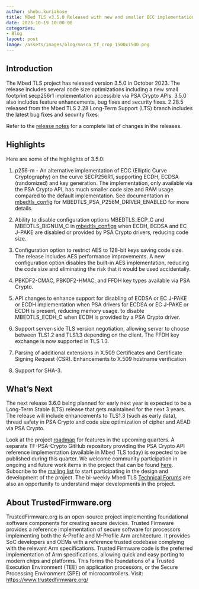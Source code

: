 ```yaml
---
author: shebu.kuriakose
title: MBed TLS v3.5.0 Released with new and smaller ECC implementation! 
date: 2023-10-19 10:00:00
categories:
- Blog
layout: post
image: /assets/images/blog/musca_tf_crop_1500x1500.png
---
```


Introduction
------------
The Mbed TLS project has released version 3.5.0 in October 2023. The release includes several code size optimizations including a new small footprint secp256r1 implementation accessible via PSA Crypto APIs. 3.5.0 also includes feature enhancements, bug fixes and security fixes. 2.28.5 released from the Mbed TLS 2.28 Long-Term Support (LTS) branch includes the latest bug fixes and security fixes.

Refer to the [release notes](https://github.com/Mbed-TLS/mbedtls/releases/tag/mbedtls-3.5.0) for a complete list of changes in the releases. 

Highlights
-----------
Here are some of the highlights of 3.5.0:
1.	p256-m - An alternative implementation of ECC (Elliptic Curve Cryptography) on the curve SECP256R1, supporting ECDH, ECDSA (randomized) and key generation. The implementation, only available via the PSA Crypto API, has much smaller code size and RAM usage compared to the default implementation. See documentation in [mbedtls_config]( https://github.com/Mbed-TLS/mbedtls/blob/development/include/mbedtls/mbedtls_config.h) for MBEDTLS_PSA_P256M_DRIVER_ENABLED for more details. 

2.	Ability to disable configuration options MBEDTLS_ECP_C and MBEDTLS_BIGNUM_C in [mbedtls_configs](https://github.com/Mbed-TLS/mbedtls/blob/development/include/mbedtls/mbedtls_config.h) when ECDH, ECDSA and EC J-PAKE are disabled or provided by PSA Crypto drivers, reducing code size.

3.	Configuration option to restrict AES to 128-bit keys saving code size. The release includes AES performance improvements. A new configuration option disables the built-in AES implementation, reducing the code size and eliminating the risk that it would be used accidentally.

4.	PBKDF2-CMAC, PBKDF2-HMAC, and FFDH key types available via PSA Crypto.  

5.	API changes to enhance support for disabling of ECDSA or EC J-PAKE or ECDH implementation when PSA drivers for ECDSA or EC J-PAKE or ECDH is present, reducing memory usage. to disable MBEDTLS_ECDH_C when ECDH is provided by a PSA Crypto driver.

6.	Support server-side TLS version negotiation, allowing server to choose between TLS1.2 and TLS1.3 depending on the client. The FFDH key exchange is now supported in TLS 1.3.

7.	Parsing of additional extensions in X.509 Certificates and Certificate Signing Request (CSR). Enhancements to X.509 hostname verification

8.	Support for SHA-3.

What’s Next
-----------
The next release 3.6.0 being planned for early next year is expected to be a Long-Term Stable (LTS) release that gets maintained for the next 3 years. The release will include enhancements to TLS1.3 (such as early data), thread safety in PSA Crypto and code size optimization of cipher and AEAD via PSA Crypto. 

Look at the project [roadmap](https://mbed-tls.readthedocs.io/en/latest/project/roadmap/) for features in the upcoming quarters. A separate TF-PSA-Crypto GitHub repository providing the PSA Crypto API reference implementation (available in Mbed TLS today) is expected to be published during this quarter. 
We welcome community participation in ongoing and future work items in the project that can be found [here](https://github.com/orgs/Mbed-TLS/projects/1). Subscribe to the [mailing list](https://lists.trustedfirmware.org/mailman3/lists/mbed-tls.lists.trustedfirmware.org/) to start participating in the design and development of the project. The bi-weekly Mbed TLS [Technical Forums](https://www.trustedfirmware.org/meetings/mbed-tls-technical-forum/) are also an opportunity to understand major developments in the project.

About TrustedFirmware.org
-----------
TrustedFirmware.org is an open-source project implementing foundational software components for creating secure devices. Trusted Firmware provides a reference implementation of secure software for processors implementing both the A-Profile and M-Profile Arm architecture. It provides SoC developers and OEMs with a reference trusted codebase complying with the relevant Arm specifications. Trusted Firmware code is the preferred implementation of Arm specifications, allowing quick and easy porting to modern chips and platforms. This forms the foundations of a Trusted Execution Environment (TEE) on application processors, or the Secure Processing Environment (SPE) of microcontrollers. Visit: https://www.trustedfirmware.org/

